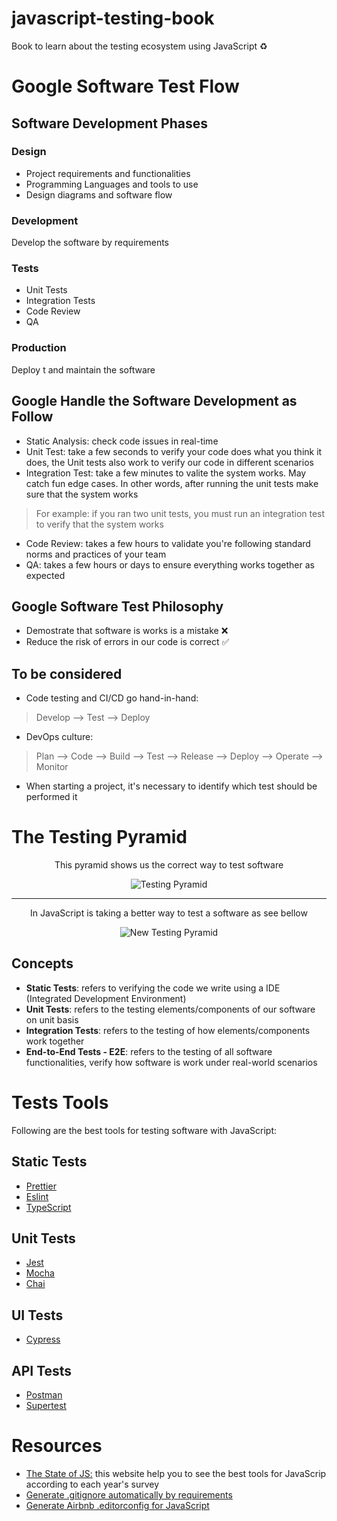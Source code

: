 # javascript-testing-book
Book to learn about the testing ecosystem using JavaScript ♻️

# Google Software Test Flow

## Software Development Phases

### Design
* Project requirements and functionalities
* Programming Languages and tools to use
* Design diagrams and software flow

### Development
Develop the software by requirements

### Tests
* Unit Tests
* Integration Tests
* Code Review
* QA

### Production
Deploy t and maintain the software

## Google Handle the Software Development as Follow

* Static Analysis: check code issues in real-time
* Unit Test: take a few seconds to verify your code does what you think it does, the Unit tests also work to verify our code in different scenarios
* Integration Test: take a few minutes to valite the system works. May catch fun edge cases. In other words, after running the unit tests make sure that the system works

> For example: if you ran two unit tests, you must run an integration test to verify that the system works

* Code Review: takes a few hours to validate you're following standard norms and practices of your team
* QA: takes a few hours or days to ensure everything works together as expected

## Google Software Test Philosophy

* Demostrate that software is works is a mistake ❌
* Reduce the risk of errors in our code is correct ✅

## To be considered

* Code testing and CI/CD go hand-in-hand:

>  Develop --> Test --> Deploy

* DevOps culture:

> Plan --> Code --> Build --> Test --> Release --> Deploy --> Operate --> Monitor

* When starting a project, it's necessary to identify which test should be performed it

# The Testing Pyramid
<p align="center">
  This pyramid shows us the correct way to test software
</p>
<p align="center">
  <img src="https://user-images.githubusercontent.com/77751686/229887537-46056436-659b-4006-9146-7e17a6d1f322.png" alt="Testing Pyramid" />
</p>

<hr />

<p align="center">
  In JavaScript is taking a better way to test a software as see bellow
</p>
<p align="center">
  <img src="https://user-images.githubusercontent.com/77751686/229892277-87d98a06-5c28-43f3-9d74-90f400319cb7.png" alt="New Testing Pyramid" />
</p>

## Concepts
* **Static Tests**: refers to verifying the code we write using a IDE (Integrated Development Environment)
* **Unit Tests**: refers to the testing elements/components of our software on unit basis
* **Integration Tests**: refers to the testing of how elements/components work together
* **End-to-End Tests - E2E**: refers to the testing of all software functionalities, verify how software is work under real-world scenarios

# Tests Tools
Following are the best tools for testing software with JavaScript:

## Static Tests
* [Prettier](https://prettier.io/)
* [Eslint](https://eslint.org/)
* [TypeScript](https://www.typescriptlang.org/)

## Unit Tests
* [Jest](https://jestjs.io/)
* [Mocha](https://mochajs.org/)
* [Chai](https://www.chaijs.com/)

## UI Tests
* [Cypress](https://www.cypress.io/)

## API Tests
* [Postman](https://www.postman.com/)
* [Supertest](https://www.npmjs.com/package/supertest)

# Resources
* [The State of JS:](https://2022.stateofjs.com/en-US/) this website help you to see the best tools for JavaScrip according to each year's survey
* [Generate .gitignore automatically by requirements](https://www.toptal.com/developers/gitignore)
* [Generate Airbnb .editorconfig for JavaScript](https://github.com/airbnb/javascript/blob/master/.editorconfig)
